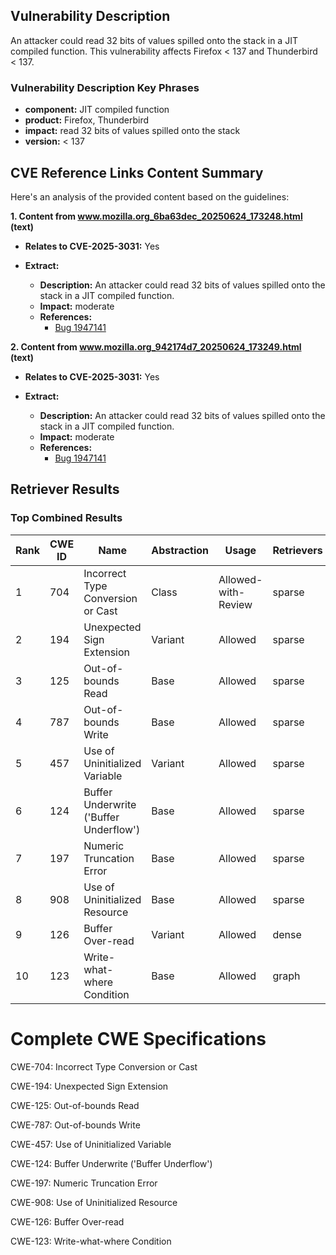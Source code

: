 ## Vulnerability Description
An attacker could read 32 bits of values spilled onto the stack in a JIT compiled function. This vulnerability affects Firefox < 137 and Thunderbird < 137.

### Vulnerability Description Key Phrases
- **component:** JIT compiled function
- **product:** Firefox, Thunderbird
- **impact:** read 32 bits of values spilled onto the stack
- **version:** < 137

## CVE Reference Links Content Summary
Here's an analysis of the provided content based on the guidelines:

**1. Content from www.mozilla.org_6ba63dec_20250624_173248.html (text)**

*   **Relates to CVE-2025-3031:** Yes
*   **Extract:**

    *   **Description:** An attacker could read 32 bits of values spilled onto the stack in a JIT compiled function.
    *   **Impact:** moderate
    *   **References:**
        *   [Bug 1947141](https://bugzilla.mozilla.org/show_bug.cgi?id=1947141)

**2. Content from www.mozilla.org_942174d7_20250624_173249.html (text)**

*   **Relates to CVE-2025-3031:** Yes
*   **Extract:**

    *   **Description:** An attacker could read 32 bits of values spilled onto the stack in a JIT compiled function.
    *   **Impact:** moderate
    *   **References:**
        *   [Bug 1947141](https://bugzilla.mozilla.org/show_bug.cgi?id=1947141)

## Retriever Results

### Top Combined Results

| Rank | CWE ID | Name | Abstraction | Usage  | Retrievers | Individual Scores |
|------|--------|------|-------------|-------|------------|-------------------|
| 1 | 704 | Incorrect Type Conversion or Cast | Class | Allowed-with-Review | sparse | 0.052 |
| 2 | 194 | Unexpected Sign Extension | Variant | Allowed | sparse | 0.052 |
| 3 | 125 | Out-of-bounds Read | Base | Allowed | sparse | 0.048 |
| 4 | 787 | Out-of-bounds Write | Base | Allowed | sparse | 0.048 |
| 5 | 457 | Use of Uninitialized Variable | Variant | Allowed | sparse | 0.045 |
| 6 | 124 | Buffer Underwrite ('Buffer Underflow') | Base | Allowed | sparse | 0.044 |
| 7 | 197 | Numeric Truncation Error | Base | Allowed | sparse | 0.044 |
| 8 | 908 | Use of Uninitialized Resource | Base | Allowed | sparse | 0.042 |
| 9 | 126 | Buffer Over-read | Variant | Allowed | dense | 0.569 |
| 10 | 123 | Write-what-where Condition | Base | Allowed | graph | 0.003 |



# Complete CWE Specifications

CWE-704: Incorrect Type Conversion or Cast

CWE-194: Unexpected Sign Extension

CWE-125: Out-of-bounds Read

CWE-787: Out-of-bounds Write

CWE-457: Use of Uninitialized Variable

CWE-124: Buffer Underwrite ('Buffer Underflow')

CWE-197: Numeric Truncation Error

CWE-908: Use of Uninitialized Resource

CWE-126: Buffer Over-read

CWE-123: Write-what-where Condition